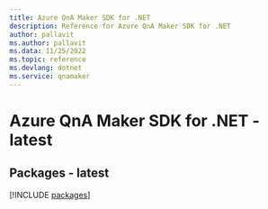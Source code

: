 ```yaml
---
title: Azure QnA Maker SDK for .NET
description: Reference for Azure QnA Maker SDK for .NET
author: pallavit
ms.author: pallavit
ms.data: 11/25/2022
ms.topic: reference
ms.devlang: dotnet
ms.service: qnamaker
---
```

# Azure QnA Maker SDK for .NET - latest
## Packages - latest
[!INCLUDE [packages](qna-maker-index.md)]